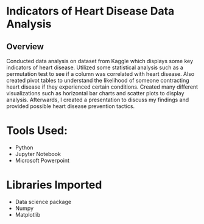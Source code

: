 # Indicators of Heart Disease Data Analysis

## Overview
Conducted data analysis on dataset from Kaggle which displays some key indicators of heart disease. Utilized some statistical analysis such as a permutation test to see if a column was correlated with heart disease. Also created pivot tables to understand the likelihood of someone contracting heart disease if they experienced certain conditions. Created many different visualizations such as horizontal bar charts and scatter plots to display analysis. Afterwards, I created a presentation to discuss my findings and provided possible heart disease prevention tactics.

# Tools Used:
* Python
* Jupyter Notebook
* Microsoft Powerpoint

# Libraries Imported 
* Data science package
* Numpy
* Matplotlib
